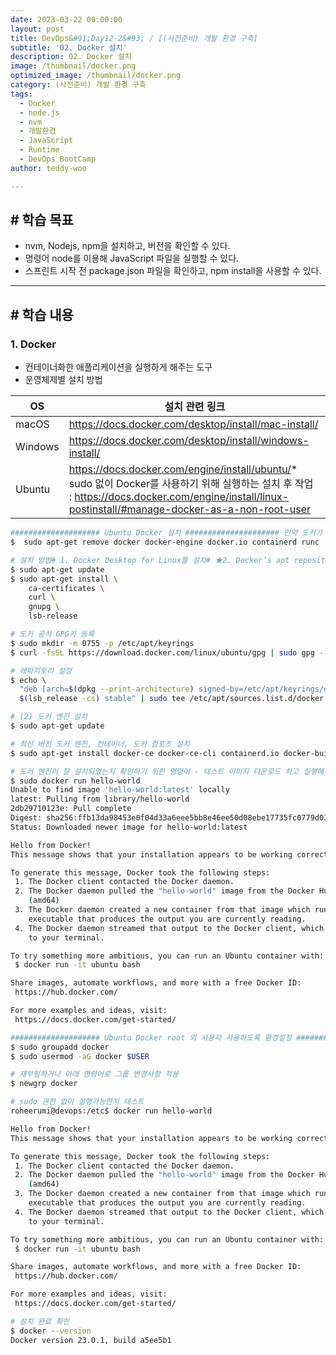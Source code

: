 ```yaml
---
date: 2023-03-22 00:00:00
layout: post
title: DevOps&#91;Day12-2&#93; / [(사전준비) 개발 환경 구축]
subtitle: '02. Docker 설치'
description: 02. Docker 설치
image: /thumbnail/docker.png
optimized_image: /thumbnail/docker.png
category: (사전준비) 개발 환경 구축
tags:
  - Docker
  - node.js
  - nvm
  - 개발환경
  - JavaScript
  - Runtime
  - DevOps BootCamp
author: teddy-woo

---
```


## **# 학습 목표**

- nvm, Nodejs, npm을 설치하고, 버전을 확인할 수 있다.
- 명령어 node를 이용해 JavaScript 파일을 실행할 수 있다.
- 스프린트 시작 전 package.json 파일을 확인하고, npm install을 사용할 수 있다.

---

## **# 학습 내용**

### **1. Docker**

- 컨테이너화한 애플리케이션을 실행하게 해주는 도구
- 운영체제별 설치 방법

| OS | 설치 관련 링크 |
| --- | --- |
| macOS | https://docs.docker.com/desktop/install/mac-install/ |
| Windows | https://docs.docker.com/desktop/install/windows-install/ |
| Ubuntu | https://docs.docker.com/engine/install/ubuntu/* sudo 없이 Docker를 사용하기 위해 실행하는 설치 후 작업 : https://docs.docker.com/engine/install/linux-postinstall/#manage-docker-as-a-non-root-user |

```bash
#################### Ubuntu Docker 설치 ##################### 만약 도커가 설치되어있다면 삭제 후 진행
$  sudo apt-get remove docker docker-engine docker.io containerd runc

# 설치 방법# 1. Docker Desktop for Linux를 설치# ★2. Docker’s apt repository에서 설치# 3. 수동으로 설치하고 관리, 업그레이드# 4. 스크립트 사용 (테스트, 개발 환경일 때만 추천)# (1) 레파지토리 설정# apt 패키지 업데이트하고 apt가 레파지토리를 HTTPS로 사용 가능하게 설치
$ sudo apt-get update
$ sudo apt-get install \
    ca-certificates \
    curl \
    gnupg \
    lsb-release

# 도커 공식 GPG키 등록
$ sudo mkdir -m 0755 -p /etc/apt/keyrings
$ curl -fsSL https://download.docker.com/linux/ubuntu/gpg | sudo gpg --dearmor -o /etc/apt/keyrings/docker.gpg

# 레파지토리 설정
$ echo \
  "deb [arch=$(dpkg --print-architecture) signed-by=/etc/apt/keyrings/docker.gpg] https://download.docker.com/linux/ubuntu \
  $(lsb_release -cs) stable" | sudo tee /etc/apt/sources.list.d/docker.list > /dev/null

# (2) 도커 엔진 설치
$ sudo apt-get update

# 최신 버전 도커 엔진, 컨테이너, 도커 컴포즈 설치
$ sudo apt-get install docker-ce docker-ce-cli containerd.io docker-buildx-plugin docker-compose-plugin

# 도커 엔진이 잘 설치되었는지 확인하기 위한 명령어 - 테스트 이미지 다운로드 하고 실행해서 정보 출력 후 종료
$ sudo docker run hello-world
Unable to find image 'hello-world:latest' locally
latest: Pulling from library/hello-world
2db29710123e: Pull complete
Digest: sha256:ffb13da98453e0f04d33a6eee5bb8e46ee50d08ebe17735fc0779d0349e889e9
Status: Downloaded newer image for hello-world:latest

Hello from Docker!
This message shows that your installation appears to be working correctly.

To generate this message, Docker took the following steps:
 1. The Docker client contacted the Docker daemon.
 2. The Docker daemon pulled the "hello-world" image from the Docker Hub.
    (amd64)
 3. The Docker daemon created a new container from that image which runs the
    executable that produces the output you are currently reading.
 4. The Docker daemon streamed that output to the Docker client, which sent it
    to your terminal.

To try something more ambitious, you can run an Ubuntu container with:
 $ docker run -it ubuntu bash

Share images, automate workflows, and more with a free Docker ID:
 https://hub.docker.com/

For more examples and ideas, visit:
 https://docs.docker.com/get-started/

#################### Ubuntu Docker root 외 사용자 사용하도록 환경설정 ##################### 도커 그룹 생성해서 현재 로그인한 사용자를 해당 그룹에 추가
$ sudo groupadd docker
$ sudo usermod -aG docker $USER

# 재부팅하거나 아래 명령어로 그룹 변경사항 적용
$ newgrp docker

# sudo 권한 없이 실행가능한지 테스트
roheerumi@devops:/etc$ docker run hello-world

Hello from Docker!
This message shows that your installation appears to be working correctly.

To generate this message, Docker took the following steps:
 1. The Docker client contacted the Docker daemon.
 2. The Docker daemon pulled the "hello-world" image from the Docker Hub.
    (amd64)
 3. The Docker daemon created a new container from that image which runs the
    executable that produces the output you are currently reading.
 4. The Docker daemon streamed that output to the Docker client, which sent it
    to your terminal.

To try something more ambitious, you can run an Ubuntu container with:
 $ docker run -it ubuntu bash

Share images, automate workflows, and more with a free Docker ID:
 https://hub.docker.com/

For more examples and ideas, visit:
 https://docs.docker.com/get-started/

# 설치 완료 확인
$ docker --version
Docker version 23.0.1, build a5ee5b1
```